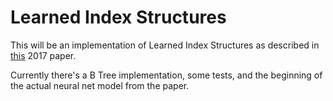 # Learned Index Structures

This will be an implementation of Learned Index Structures as described in
[this](https://arxiv.org/abs/1712.01208) 2017 paper.

Currently there's a B Tree implementation, some tests, and the beginning of the
actual neural net model from the paper.
